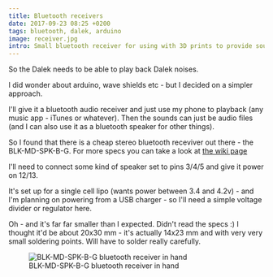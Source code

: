 ```yaml
---
title: Bluetooth receivers
date: 2017-09-23 08:25 +0200
tags: bluetooth, dalek, arduino
image: receiver.jpg
intro: Small bluetooth receiver for using with 3D prints to provide sound
---
```


So the Dalek needs to be able to play back Dalek noises.

I did wonder about arduino, wave shields etc - but I decided on a simpler approach.

I'll give it a bluetooth audio receiver and just use my phone to playback (any music app - iTunes or whatever). Then the sounds can just be audio files (and I can also use it as a bluetooth speaker for other things).

So I found that there is a cheap stereo bluetooth receviver out there - the BLK-MD-SPK-B-G. For more specs you can take a look at [the wiki page](https://www.elecfreaks.com/wiki/index.php?title=BLK-MD-SPK-B)

I'll need to connect some kind of speaker set to pins 3/4/5 and give it power on 12/13.

It's set up for a single cell lipo (wants power between 3.4 and 4.2v) - and I'm planning on powering from a USB charger - so I'll need a simple voltage divider or regulator here.

Oh - and it's far far smaller than I expected. Didn't read the specs :) I thought it'd be about 20x30 mm - it's actually 14x23 mm and with very very small soldering points. Will have to solder really carefully.

<figure class="figure w-100 text-center">
    <img class="figure-img img-fluid rounded" src="/images/posts/2017/09/receiver.jpg" title="BLK-MD-SPK-B-G bluetooth receiver in hand" alt="BLK-MD-SPK-B-G bluetooth receiver in hand"/>
    <figcaption class="figure-caption">BLK-MD-SPK-B-G bluetooth receiver in hand</figcaption>
</figure>
